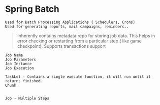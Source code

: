 
# Spring Batch

    Used for Batch Processing Applications ( Schedulers, Crons) 
    Used for generating reports, mail campaigns, reminders..


> Inherently contains metadata repo for storing job data. This helps in error checking or restarting from a particular step ( like game checkpoint).
> Supports transactions support



    Job Name
    Job Parameters
    Job Instance
    Job Execution

    TaskLet - Contains a single execute function, it will run until it returns finished.
    Chunk 
    

    Job - Multiple Steps

